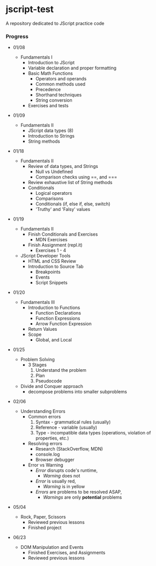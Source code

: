 # jscript-test
A repository dedicated to JScript practice code

### Progress
* 01/08
  * Fundamentals I
    * Introduction to JScript
    * Variable declaration and proper formatting
    * Basic Math Functions
      * Operators and operands
      * Common methods used
      * Precedence
      * Shorthand techniques
      * String conversion
    * Exercises and tests

* 01/09
  * Fundamentals II
    * JScript data types (8)
    * Introduction to Strings
    * String methods
  
* 01/18
  * Fundamentals II
    * Review of data types, and Strings
      * Null vs Undefined
      * Comparison checks using ==, and ===
    * Review exhaustive list of String methods
    * Conditionals
      * Logical operators
      * Comparisons
      * Conditionals (if, else if, else, switch)
      * 'Truthy' and 'Falsy' values

* 01/19
  * Fundamentals II
    * Finish Conditionals and Exercises
      * MDN Exercises
    * Finish Assignment (repl.it)
      * Exercises 1 - 4
  * JScript Developer Tools
    * HTML and CSS Review
    * Introduction to Source Tab
      * Breakpoints
      * Events
      * Script Snippets

* 01/20
  * Fundamentals III
    * Introduction to Functions
      * Function Declarations
      * Function Expressions
      * Arrow Function Expression
    * Return Values
    * Scope
      * Global, and Local

* 01/25
  * Problem Solving
    * 3 Stages
      1. Understand the problem
      2. Plan
      3. Pseudocode
  * Divide and Conquer approach
    - decompose problems into smaller subproblems

* 02/06
  * Understanding Errors
    * Common errors
      1. Syntax - grammatical rules (usually)
      2. Reference - variable (usually)
      3. Type - incompatible data types (operations, violation of properties, etc.)
    * Resolving errors
      * Research (StackOverflow, MDN)
      * console.log
      * Browser debugger
    * Error vs Warning
      * _Error_ disrupts code's runtime,
        * _Warning_ does not
      * _Error_ is usually red,
        * _Warning_ is in yellow
      * _Errors_ are problems to be resolved ASAP,
        * _Warnings_ are only __potential__ problems

* 05/04
  * Rock, Paper, Scissors
    * Reviewed previous lessons
    * Finished project

* 06/23
  * DOM Manipulation and Events
    * Finished Exercises, and Assignments
    * Reviewed previous lessons